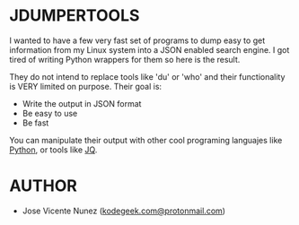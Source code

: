 # JDUMPERTOOLS

I wanted to have a few very fast set of programs to dump easy to get information from my Linux system into a JSON enabled search engine. I got tired of writing Python wrappers for them so here is the result.

They do not intend to replace tools like 'du' or 'who' and their functionality is VERY limited on purpose. Their goal is:

* Write the output in JSON format
* Be easy to use
* Be fast

You can manipulate their output with other cool programing languajes like [Python](https://www.python.org/), or tools like [JQ](https://stedolan.github.io/jq/).

# AUTHOR
- Jose Vicente Nunez (kodegeek.com@protonmail.com)